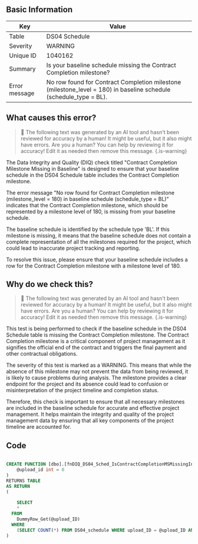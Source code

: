 ## Basic Information
| Key         | Value          |
|-------------|----------------|
| Table       | DS04 Schedule |
| Severity    | WARNING |
| Unique ID   | 1040162   |
| Summary     | Is your baseline schedule missing the Contract Completion milestone? |
| Error message | No row found for Contract Completion milestone (milestone_level = 180) in baseline schedule (schedule_type = BL). |

## What causes this error?

> :robot: The following text was generated by an AI tool and hasn't been reviewed for accuracy by a human! It might be useful, but it also might have errors. Are you a human? You can help by reviewing it for accuracy! Edit it as needed then remove this message.
{.is-warning}

The Data Integrity and Quality (DIQ) check titled "Contract Completion Milestone Missing in Baseline" is designed to ensure that your baseline schedule in the DS04 Schedule table includes the Contract Completion milestone. 

The error message "No row found for Contract Completion milestone (milestone_level = 180) in baseline schedule (schedule_type = BL)" indicates that the Contract Completion milestone, which should be represented by a milestone level of 180, is missing from your baseline schedule. 

The baseline schedule is identified by the schedule type 'BL'. If this milestone is missing, it means that the baseline schedule does not contain a complete representation of all the milestones required for the project, which could lead to inaccurate project tracking and reporting.

To resolve this issue, please ensure that your baseline schedule includes a row for the Contract Completion milestone with a milestone level of 180.
## Why do we check this?

> :robot: The following text was generated by an AI tool and hasn't been reviewed for accuracy by a human! It might be useful, but it also might have errors. Are you a human? You can help by reviewing it for accuracy! Edit it as needed then remove this message.
{.is-warning}

This test is being performed to check if the baseline schedule in the DS04 Schedule table is missing the Contract Completion milestone. The Contract Completion milestone is a critical component of project management as it signifies the official end of the contract and triggers the final payment and other contractual obligations. 

The severity of this test is marked as a WARNING. This means that while the absence of this milestone may not prevent the data from being reviewed, it is likely to cause problems during analysis. The milestone provides a clear endpoint for the project and its absence could lead to confusion or misinterpretation of the project timeline and completion status. 

Therefore, this check is important to ensure that all necessary milestones are included in the baseline schedule for accurate and effective project management. It helps maintain the integrity and quality of the project management data by ensuring that all key components of the project timeline are accounted for.
## Code

```sql

CREATE FUNCTION [dbo].[fnDIQ_DS04_Sched_IsContractCompletionMSMissingInBL] (
	@upload_id int = 0
)
RETURNS TABLE
AS RETURN
(
	
	SELECT 
    * 
  FROM 
    DummyRow_Get(@upload_ID)	
  WHERE
    (SELECT COUNT(*) FROM DS04_schedule WHERE upload_ID = @upload_ID AND schedule_type = 'BL' AND milestone_level = 180) = 0
)
```
